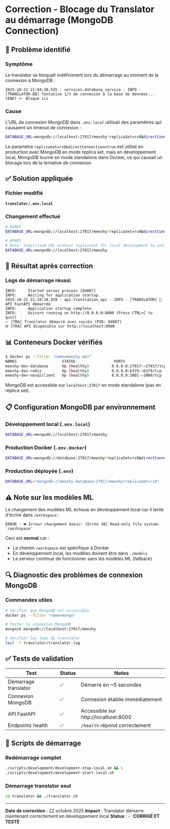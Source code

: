 # Correction - Blocage du Translator au démarrage (MongoDB Connection)

## 🐛 Problème identifié

### Symptôme
Le translator se bloquait indéfiniment lors du démarrage au moment de la connexion à MongoDB :

```
2025-10-22 21:04:10,535 - services.database_service - INFO - [TRANSLATOR-DB] Tentative 1/3 de connexion à la base de données...
(END) <- Bloqué ici
```

### Cause
L'URL de connexion MongoDB dans `.env.local` utilisait des paramètres qui causaient un timeout de connexion :
```bash
DATABASE_URL=mongodb://localhost:27017/meeshy?replicaSet=rs0&directConnection=true
```

Le paramètre `replicaSet=rs0&directConnection=true` est utilisé en production avec MongoDB en mode replica set, mais en développement local, MongoDB tourne en mode standalone dans Docker, ce qui causait un blocage lors de la tentative de connexion.

## ✅ Solution appliquée

### Fichier modifié
**`translator/.env.local`**

### Changement effectué
```bash
# AVANT
DATABASE_URL=mongodb://localhost:27017/meeshy?replicaSet=rs0&directConnection=true

# APRÈS
# Note: Simplified URL without replicaSet for local development to avoid connection timeout
DATABASE_URL=mongodb://localhost:27017/meeshy
```

## 🔧 Résultat après correction

### Logs de démarrage réussi
```
INFO:     Started server process [84087]
INFO:     Waiting for application startup.
2025-10-22 21:28:28,928 - api.translation_api - INFO - [TRANSLATOR] 🚀 API FastAPI démarrée
INFO:     Application startup complete.
INFO:     Uvicorn running on http://0.0.0.0:8000 (Press CTRL+C to quit)
✅ [TRA] Translator démarré avec succès (PID: 84087)
🌐 [TRA] API disponible sur http://localhost:8000
```

## 📊 Conteneurs Docker vérifiés

```bash
$ docker ps --filter "name=meeshy-dev"
NAMES                    STATUS                 PORTS
meeshy-dev-database      Up (healthy)          0.0.0.0:27017->27017/tcp
meeshy-dev-redis         Up (healthy)          0.0.0.0:6379->6379/tcp
meeshy-dev-nosqlclient   Up (healthy)          0.0.0.0:3001->3000/tcp
```

MongoDB est accessible sur `localhost:27017` en mode standalone (pas en replica set).

## 📋 Configuration MongoDB par environnement

### Développement local (`.env.local`)
```bash
DATABASE_URL=mongodb://localhost:27017/meeshy
```

### Production Docker (`.env.docker`)
```bash
DATABASE_URL=mongodb://database:27017/meeshy?replicaSet=rs0&directConnection=true
```

### Production déployée (`.env`)
```bash
DATABASE_URL="mongodb://meeshy-database:27017/meeshy?replicaSet=rs0"
```

## ⚠️ Note sur les modèles ML

Le chargement des modèles ML échoue en développement local car il tente d'écrire dans `/workspace` :
```
ERROR - ❌ Erreur chargement basic: [Errno 30] Read-only file system: '/workspace'
```

Ceci est **normal** car :
- Le chemin `/workspace` est spécifique à Docker
- En développement local, les modèles doivent être dans `./models`
- Le serveur continue de fonctionner sans les modèles ML (fallback)

## 🔍 Diagnostic des problèmes de connexion MongoDB

### Commandes utiles
```bash
# Vérifier que MongoDB est accessible
docker ps --filter "name=mongo"

# Tester la connexion MongoDB
mongosh mongodb://localhost:27017/meeshy

# Vérifier les logs du translator
tail -f translator/translator.log
```

## ✅ Tests de validation

| Test | Status | Notes |
|------|--------|-------|
| Démarrage translator | ✅ | Démarre en ~5 secondes |
| Connexion MongoDB | ✅ | Connexion établie immédiatement |
| API FastAPI | ✅ | Accessible sur http://localhost:8000 |
| Endpoints health | ✅ | `/health` répond correctement |

## 🚀 Scripts de démarrage

### Redémarrage complet
```bash
./scripts/development/development-stop-local.sh && \
./scripts/development/development-start-local.sh
```

### Démarrage translator seul
```bash
cd translator && ./translator.sh
```

---

**Date de correction** : 22 octobre 2025
**Impact** : Translator démarre maintenant correctement en développement local
**Status** : ✅ **CORRIGÉ ET TESTÉ**
